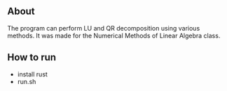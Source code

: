 ## About
The program can perform LU and QR decomposition using various methods. It was made for the Numerical Methods of Linear Algebra class.

## How to run
 - install rust
 - run.sh

